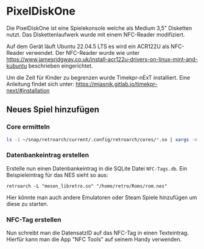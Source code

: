 # PixelDiskOne

Die PixelDiskOne ist eine Spielekonsole welche als Medium 3,5" Disketten nutzt. Das Diskettenlaufwerk wurde mit einem NFC-Reader modifiziert.

Auf dem Gerät läuft Ubuntu 22.04.5 LTS es wird ein ACR122U als NFC-Reader verwendet. Der NFC-Reader wurde wie unter https://www.jamesridgway.co.uk/install-acr122u-drivers-on-linux-mint-and-kubuntu beschrieben eingerichtet.

Um die Zeit für Kinder zu begrenzen wurde Timekpr-nExT installiert. Eine Anleitung findet sich unter: https://mjasnik.gitlab.io/timekpr-next/#installation

## Neues Spiel hinzufügen

### Core ermitteln

```bash
ls -1 ~/snap/retroarch/current/.config/retroarch/cores/*.so | xargs -n 1 basename
```

### Datenbankeintrag erstellen

Erstelle nun einen Datenbankeintrag in die SQLite Datei `NFC-Tags.db`.
Ein Beispieleintrag für das NES sieht so aus:

```text
retroarch -L "mesen_libretro.so" "/home/retro/Roms/rom.nes"
```

Hier könnte man auch andere Emulatoren oder Steam Spiele hinzufügen um diese zu starten.

### NFC-Tag erstellen

Nun schreibt man die DatensatzID auf das NFC-Tag in einen Texteintrag. Hierfür kann man die App "NFC Tools" auf seinem Handy verwenden.
